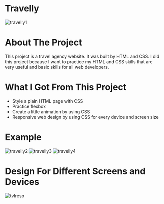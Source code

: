 # Travelly
![travelly1](https://user-images.githubusercontent.com/89916459/146689955-256277e2-b523-482d-bfd6-f71818749bea.png)

# About The Project
This project is a travel agency website. It was built by HTML and CSS. I did this project because I want to practice my HTML and CSS skills that are very useful and basic skills for all web developers.

# What I Got From This Project
* Style a plain HTML page with CSS
* Practice flexbox
* Create a little animation by using CSS
* Responsive web design by using CSS for every device and screen size
  
# Example

![travelly2](https://user-images.githubusercontent.com/89916459/146691764-258721cb-1e43-4a4e-8fcf-0d0e715448fc.png)
![travelly3](https://user-images.githubusercontent.com/89916459/146691765-cf8f515d-ea68-4ac6-9c5b-1a53e0eb6c4c.png)
![travelly4](https://user-images.githubusercontent.com/89916459/146690017-7a9d72be-c4f5-45a4-90a4-da8217201e76.png)

# Design For Different Screens and Devices

![tvlresp](https://user-images.githubusercontent.com/89916459/147293679-1e4bd0f9-4b06-4153-987e-7d7235e13162.PNG)

